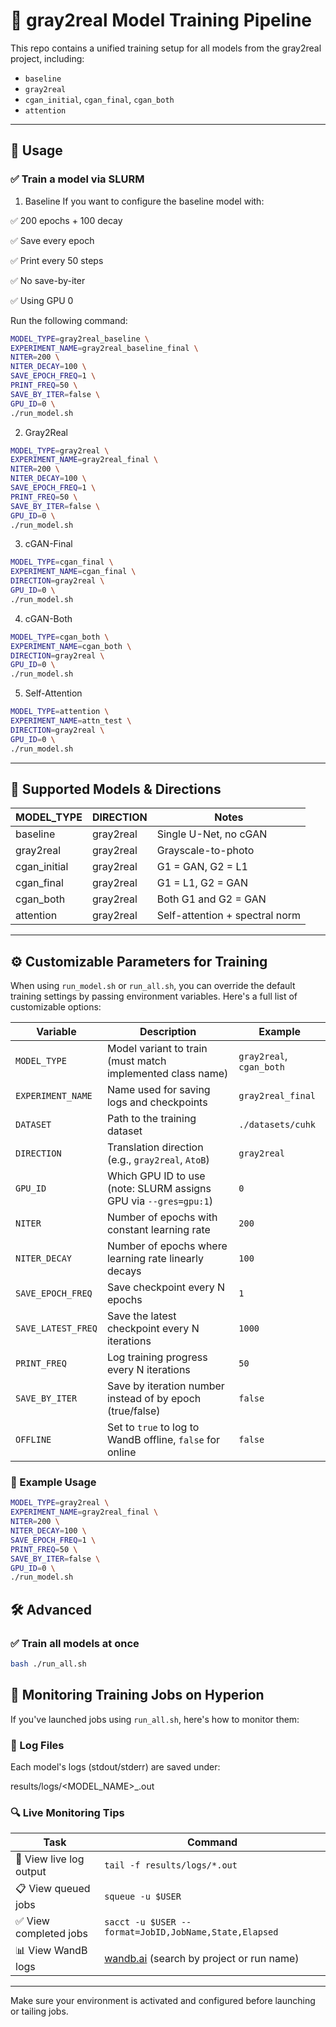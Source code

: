 # 🧪 gray2real Model Training Pipeline

This repo contains a unified training setup for all models from the gray2real project, including:
- `baseline`
- `gray2real`
- `cgan_initial`, `cgan_final`, `cgan_both`
- `attention`

---

## 🚀 Usage

### ✅ Train a model via SLURM

1. Baseline
If you want to configure the baseline model with:

✅ 200 epochs + 100 decay

✅ Save every epoch

✅ Print every 50 steps

✅ No save-by-iter

✅ Using GPU 0

Run the following command:

```bash
MODEL_TYPE=gray2real_baseline \
EXPERIMENT_NAME=gray2real_baseline_final \
NITER=200 \
NITER_DECAY=100 \
SAVE_EPOCH_FREQ=1 \
PRINT_FREQ=50 \
SAVE_BY_ITER=false \
GPU_ID=0 \
./run_model.sh
```

2. Gray2Real

```bash
MODEL_TYPE=gray2real \
EXPERIMENT_NAME=gray2real_final \
NITER=200 \
NITER_DECAY=100 \
SAVE_EPOCH_FREQ=1 \
PRINT_FREQ=50 \
SAVE_BY_ITER=false \
GPU_ID=0 \
./run_model.sh

```
3. cGAN-Final

```bash
MODEL_TYPE=cgan_final \
EXPERIMENT_NAME=cgan_final \
DIRECTION=gray2real \
GPU_ID=0 \
./run_model.sh
```

4. cGAN-Both

```bash
MODEL_TYPE=cgan_both \
EXPERIMENT_NAME=cgan_both \
DIRECTION=gray2real \
GPU_ID=0 \
./run_model.sh

```

5. Self-Attention

```bash
MODEL_TYPE=attention \
EXPERIMENT_NAME=attn_test \
DIRECTION=gray2real \
GPU_ID=0 \
./run_model.sh


```


---

## 🧪 Supported Models & Directions

| MODEL_TYPE     | DIRECTION     | Notes                            |
|----------------|---------------|----------------------------------|
| baseline       | gray2real     | Single U-Net, no cGAN            |
| gray2real      | gray2real     | Grayscale-to-photo               |
| cgan_initial   | gray2real     | G1 = GAN, G2 = L1                |
| cgan_final     | gray2real     | G1 = L1, G2 = GAN                |
| cgan_both      | gray2real     | Both G1 and G2 = GAN             |
| attention      | gray2real     | Self-attention + spectral norm   |

---
## ⚙️ Customizable Parameters for Training

When using `run_model.sh` or `run_all.sh`, you can override the default training settings by passing environment variables. Here's a full list of customizable options:

| Variable            | Description                                                       | Example                         |
|---------------------|-------------------------------------------------------------------|---------------------------------|
| `MODEL_TYPE`        | Model variant to train (must match implemented class name)       | `gray2real`, `cgan_both`        |
| `EXPERIMENT_NAME`   | Name used for saving logs and checkpoints                        | `gray2real_final`               |
| `DATASET`           | Path to the training dataset                                      | `./datasets/cuhk`               |
| `DIRECTION`         | Translation direction (e.g., `gray2real`, `AtoB`)                 | `gray2real`                     |
| `GPU_ID`            | Which GPU ID to use (note: SLURM assigns GPU via `--gres=gpu:1`) | `0`                             |
| `NITER`             | Number of epochs with constant learning rate                     | `200`                           |
| `NITER_DECAY`       | Number of epochs where learning rate linearly decays             | `100`                           |
| `SAVE_EPOCH_FREQ`   | Save checkpoint every N epochs                                    | `1`                             |
| `SAVE_LATEST_FREQ`  | Save the latest checkpoint every N iterations                    | `1000`                          |
| `PRINT_FREQ`        | Log training progress every N iterations                         | `50`                            |
| `SAVE_BY_ITER`      | Save by iteration number instead of by epoch (true/false)        | `false`                         |
| `OFFLINE`           | Set to `true` to log to WandB offline, `false` for online        | `false`                         |

### 🧠 Example Usage

```bash
MODEL_TYPE=gray2real \
EXPERIMENT_NAME=gray2real_final \
NITER=200 \
NITER_DECAY=100 \
SAVE_EPOCH_FREQ=1 \
PRINT_FREQ=50 \
SAVE_BY_ITER=false \
GPU_ID=0 \
./run_model.sh
```


## 🛠️ Advanced

### ✅ Train all models at once

```bash
bash ./run_all.sh
```

## 📡 Monitoring Training Jobs on Hyperion

If you've launched jobs using `run_all.sh`, here's how to monitor them:

### 🧾 Log Files
Each model's logs (stdout/stderr) are saved under:

results/logs/<MODEL_NAME>_<JOBID>.out


### 🔍 Live Monitoring Tips

| Task                   | Command |
|------------------------|---------|
| 📖 View live log output | `tail -f results/logs/*.out` |
| 📋 View queued jobs     | `squeue -u $USER` |
| ✅ View completed jobs  | `sacct -u $USER --format=JobID,JobName,State,Elapsed` |
| 📊 View WandB logs      | [wandb.ai](https://wandb.ai) (search by project or run name) |

---

Make sure your environment is activated and configured before launching or tailing jobs.


